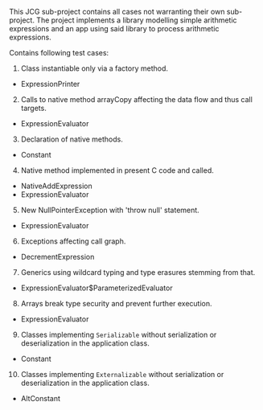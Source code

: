 This JCG sub-project contains all cases not warranting their own sub-project. The project implements a library modelling simple arithmetic expressions and an app using said library to process arithmetic expressions.

Contains following test cases:  

1. Class instantiable only via a factory method.  
  - ExpressionPrinter  
2. Calls to native method arrayCopy affecting the data flow and thus call targets.  
  - ExpressionEvaluator  
3. Declaration of native methods.  
  - Constant  
4. Native method implemented in present C code and called.  
  - NativeAddExpression  
  - ExpressionEvaluator  
5. New NullPointerException with 'throw null' statement.   
  - ExpressionEvaluator  
6. Exceptions affecting call graph.  
  - DecrementExpression  
7. Generics using wildcard typing and type erasures stemming from that.  
  - ExpressionEvaluator$ParameterizedEvaluator  
8. Arrays break type security and prevent further execution.  
  - ExpressionEvaluator  
9. Classes implementing `Serializable` without serialization or deserialization in the application class.  
  - Constant   
10. Classes implementing `Externalizable` without serialization or deserialization in the application class.  
  - AltConstant  

